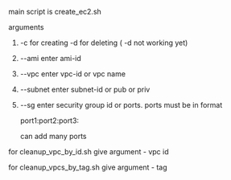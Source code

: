 main script is create_ec2.sh

arguments

1) -c for creating
   -d for deleting ( -d not working yet)

2) --ami
   enter ami-id

3) --vpc
   enter vpc-id or vpc name

4) --subnet
   enter subnet-id or pub or priv

5) --sg
   enter security group id or ports. ports must be in format
   
   port1:port2:port3:
   
   can add many ports 



for cleanup_vpc_by_id.sh give argument - vpc id

for cleanup_vpcs_by_tag.sh give argument - tag 
